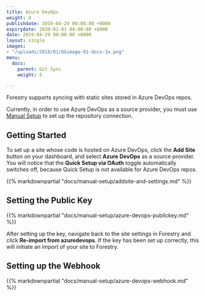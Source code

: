 ```yaml
---
title: Azure DevOps
weight: 4
publishdate: 2019-04-29 00:00:00 +0000
expirydate: 2030-01-01 04:00:00 +0000
date: 2019-04-29 00:00:00 +0000
layout: single
images:
- "/uploads/2018/01/OGimage-01-docs-3x.png"
menu:
  docs:
    parent: Git Sync
    weight: 5

---
```


Forestry supports syncing with static sites stored in Azure DevOps repos.

Currently, in order to use Azure DevOps as a source provider, you must use [Manual Setup](/docs/git-sync/manual-setup) to set up the repository connection.

## Getting Started

To set up a site whose code is hosted on Azure DevOps, click the **Add Site** button on your dashboard, and select **Azure DevOps** as a source provider. You will notice that the **Quick Setup via OAuth** toggle automatically switches off, because Quick Setup is not available for Azure DevOps repos.

{{% markdownpartial "docs/manual-setup/addsite-and-settings.md" %}}

## Setting the Public Key

{{% markdownpartial "docs/manual-setup/azure-devops-publickey.md" %}}

After setting up the key, navigate back to the site settings in Forestry and click **Re-import from azuredevops**. If the key has been set up correctly, this will initiate an import of your site to Forestry.

## Setting up the Webhook

{{% markdownpartial "docs/manual-setup/azure-devops-webhook.md" %}}


